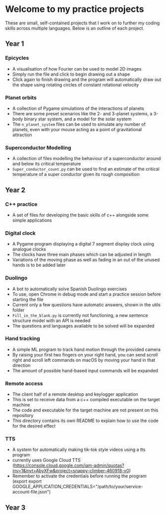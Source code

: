 # Welcome to my practice projects

These are small, self-contained projects that I work on to further my coding skills across multiple languages. Below is an outline of each project.

## Year 1

### Epicycles

- A visualisation of how Fourier can be used to model 2D images
- Simply run the file and click to begin drawing out a shape
- Click again to finish drawing and the program will automatically draw out the shape using rotating circles of constant rotational velocity

### Planet orbits

- A collection of Pygame simulations of the interactions of planets
- There are some preset scenarios like the 2- and 3-planet systems, a 3-body binary star system, and a model for the solar system
- The `n_planet_system` files can be used to simulate any number of planets, even with your mouse acting as a point of gravitational attraction

### Superconductor Modelling

- A collection of files modelling the behaviour of a superconductor around and below its critical temperature
- `Super_conductor_count.py` can be used to find an estimate of the critical temperature of a super conductor given its rough composition

## Year 2

### C++ practice

- A set of files for developing the basic skills of c++ alongside some simple applications

### Digital clock

- A Pygame program displaying a digital 7 segment display clock using analogue clocks
- The clocks have three main phases which can be adjusted in length
- Variations of the moving phase as well as fading in an out of the unused hands is to be added later

### Duolingo

- A bot to automatically solve Spanish Duolingo exercises
- To use, open Chrome in debug mode and start a practice session before starting the file
- Current only a few questions have automatic answers, shown in the utils folder
- `Fill_in_the_blank.py` is currently not functioning, a new sentence structure model with an API is needed
- The questions and languages available to be solved will be expanded

### Hand tracking

- A simple ML program to track hand motion through the provided camera
- By raising your first two fingers on your right hand, you can send scroll right and scroll left commands on macOS by moving your hand in that direction
- The amount of possible hand-based input commands will be expanded

### Remote access

- The client half of a remote desktop and keylogger application
- This is set to receive data from a c++ compiled executable on the target machine
- The code and executable for the target machine are not present on this repository 
- This directory contains its own README to explain how to use the code for the desired effect

### TTS

- A system for automatically making tik-tok style videos using a tts program 
- currently uses Google Cloud TTS (https://console.cloud.google.com/iam-admin/quotas?inv=1&invt=AbyXFw&project=snappy-climber-460918-v0)
- Remember to activate the credentials before running the program (export export GOOGLE_APPLICATION_CREDENTIALS="/path/to/your/service-account-file.json") 

## Year 3